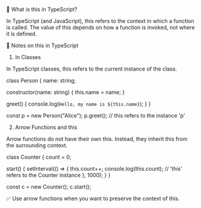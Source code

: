 
🔑 What is this in TypeScript?

In TypeScript (and JavaScript), this refers to the context in which a function is called. The value of this depends on how a function is invoked, not where it is defined.

📘 Notes on this in TypeScript
1. In Classes

In TypeScript classes, this refers to the current instance of the class.

class Person {
  name: string;

  constructor(name: string) {
    this.name = name;
  }

  greet() {
    console.log(`Hello, my name is ${this.name}`);
  }
}

const p = new Person("Alice");
p.greet(); // this refers to the instance 'p'


2. Arrow Functions and this

Arrow functions do not have their own this. Instead, they inherit this from the surrounding context.

class Counter {
  count = 0;

  start() {
    setInterval(() => {
      this.count++;
      console.log(this.count); // 'this' refers to the Counter instance
    }, 1000);
  }
}

const c = new Counter();
c.start();

✅ Use arrow functions when you want to preserve the context of this.
